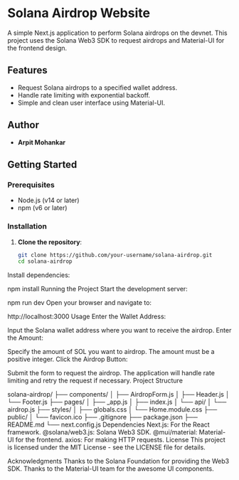  # Solana Airdrop Website

A simple Next.js application to perform Solana airdrops on the devnet. This project uses the Solana Web3 SDK to request airdrops and Material-UI for the frontend design.

## Features

- Request Solana airdrops to a specified wallet address.
- Handle rate limiting with exponential backoff.
- Simple and clean user interface using Material-UI.

## Author

- **Arpit Mohankar**

## Getting Started

### Prerequisites

- Node.js (v14 or later)
- npm (v6 or later)

### Installation

1. **Clone the repository**:

   ```bash
   git clone https://github.com/your-username/solana-airdrop.git
   cd solana-airdrop
Install dependencies:


npm install
Running the Project
Start the development server:


npm run dev
Open your browser and navigate to:


http://localhost:3000
Usage
Enter the Wallet Address:

Input the Solana wallet address where you want to receive the airdrop.
Enter the Amount:

Specify the amount of SOL you want to airdrop. The amount must be a positive integer.
Click the Airdrop Button:

Submit the form to request the airdrop. The application will handle rate limiting and retry the request if necessary.
Project Structure

solana-airdrop/
├── components/
│   ├── AirdropForm.js
│   ├── Header.js
│   └── Footer.js
├── pages/
│   ├── _app.js
│   ├── index.js
│   └── api/
│       └── airdrop.js
├── styles/
│   ├── globals.css
│   └── Home.module.css
├── public/
│   └── favicon.ico
├── .gitignore
├── package.json
├── README.md
└── next.config.js
Dependencies
Next.js: For the React framework.
@solana/web3.js: Solana Web3 SDK.
@mui/material: Material-UI for the frontend.
axios: For making HTTP requests.
License
This project is licensed under the MIT License - see the LICENSE file for details.

Acknowledgments
Thanks to the Solana Foundation for providing the Web3 SDK.
Thanks to the Material-UI team for the awesome UI components.